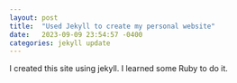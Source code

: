 ```yaml
---
layout: post
title:  "Used Jekyll to create my personal website"
date:   2023-09-09 23:54:57 -0400
categories: jekyll update
---
```

I created this site using jekyll. I learned some Ruby to do it.
